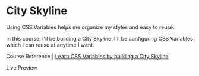 # City Skyline
Using CSS Variables helps me organize my styles and easy to reuse.

In this course, I'll be building a City Skyline. I'll be configuring CSS Variables which I can reuse at anytime I want.


Course Reference | [Learn CSS Variables by building a City Skyline](https://www.freecodecamp.org/learn/2022/responsive-web-design/learn-css-variables-by-building-a-city-skyline/step-1)

Live Preview []()